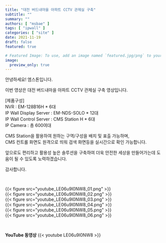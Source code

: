 ```yaml
---
title: "대전 버드내마을 아파트 CCTV 관제실 구축"
subtitle: ""
summary: ""
authors: [ "msbae" ]
tags: [ "ipwall" ]
categories: [ "site" ]
date: 2021-11-19
draft: false
featured: true

# Featured Image: To use, add an image named `featured.jpg/png` to your page's folder.
image:
  preview_only: true
---
```


안녕하세요! 엠스톤입니다.

이번 영상은 대전 버드내마을 아파트 CCTV 관제실 구축 영상입니다. 

[제품구성]<br>
NVR : EM-128B16H * 6대<br>
IP Wall Display Server : EM-NDS-SOLO * 12대<br>
IP Wall Control Server : CMS Station H * 6대<br>
IP Camera : 총 600여대

CMS Station을 활용하여 원하는 구역/구성을 배치 및 표출 가능하며,<br>CMS 컨트롤 화면도 원격으로 띄워 검색 화면등을 실시간으로 확인 가능합니다.

앞으로도 편리하고 활용성 높은 솔루션을 구축하여 더욱 안전한 세상을 만들어가는데 도움이 될 수 있도록 노력하겠습니다.

감사합니다.

&nbsp;

<div class="container"><div class="row no-gutters">
<div class="col-sm-6">{{< figure src="youtube_LE06u9l0NW8_01.png" >}}</div>
<div class="col-sm-6">{{< figure src="youtube_LE06u9l0NW8_02.png" >}}</div>
<div class="col-sm-6">{{< figure src="youtube_LE06u9l0NW8_03.png" >}}</div>
<div class="col-sm-6">{{< figure src="youtube_LE06u9l0NW8_04.png" >}}</div>
<div class="col-sm-6">{{< figure src="youtube_LE06u9l0NW8_05.png" >}}</div>
<div class="col-sm-6">{{< figure src="youtube_LE06u9l0NW8_06.png" >}}</div>
</div></div>

&nbsp;

**YouTube 동영상**
{{< youtube LE06u9l0NW8 >}}

